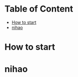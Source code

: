 <!-- omit in toc -->
# Table of Content
- [How to start](#how-to-start)
- [nihao](#nihao)

# How to start
# nihao